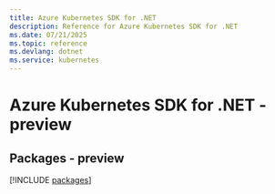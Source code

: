 ```yaml
---
title: Azure Kubernetes SDK for .NET
description: Reference for Azure Kubernetes SDK for .NET
ms.date: 07/21/2025
ms.topic: reference
ms.devlang: dotnet
ms.service: kubernetes
---
```

# Azure Kubernetes SDK for .NET - preview
## Packages - preview
[!INCLUDE [packages](kubernetes-index.md)]